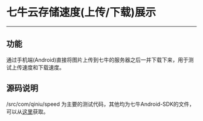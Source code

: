 # 七牛云存储速度(上传/下载)展示
----

## 功能
通过手机端(Android)直接将图片上传到七牛的服务器之后一并下载下来，用于测试上传速度和下载速度。

## 源码说明
/src/com/qiniu/speed 为主要的测试代码，其他均为七牛Android-SDK的文件，可以从[这里](http://github.com/qiniu/android-sdk)获取。
